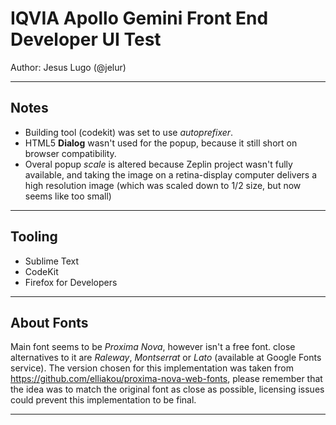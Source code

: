 # IQVIA Apollo Gemini Front End Developer UI Test

Author: Jesus Lugo (@jelur)

---

## Notes
- Building tool (codekit) was set to use _autoprefixer_.
- HTML5 **Dialog** wasn't used for the popup, because it still short on browser compatibility.
- Overal popup _scale_ is altered because Zeplin project wasn't fully available, and taking the image on a retina-display computer delivers a high resolution image (which was scaled down to 1/2 size, but now seems like too small)

---

## Tooling
- Sublime Text
- CodeKit
- Firefox for Developers

---

## About Fonts

Main font seems to be *Proxima Nova*, however isn't a free font. close alternatives to it are *Raleway*, *Montserrat* or *Lato* (available at Google Fonts service). The version chosen for this implementation was taken from https://github.com/elliakou/proxima-nova-web-fonts, please remember that the idea was to match the original font as close as possible, licensing issues could prevent this implementation to be final.

---
